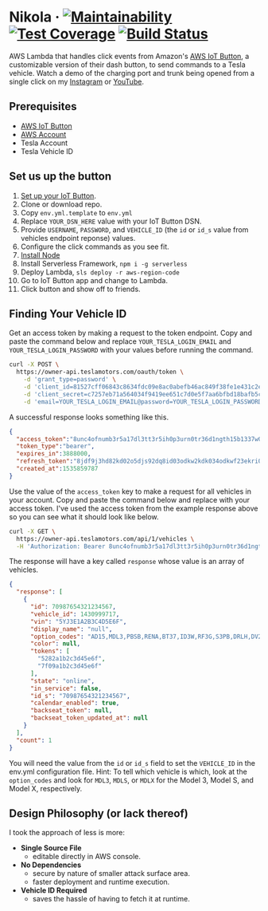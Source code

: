 # Nikola &middot;  [![Maintainability](https://api.codeclimate.com/v1/badges/5539867dfccc0e7c3887/maintainability)](https://codeclimate.com/github/josephyi/nikola/maintainability) [![Test Coverage](https://api.codeclimate.com/v1/badges/5539867dfccc0e7c3887/test_coverage)](https://codeclimate.com/github/josephyi/nikola/test_coverage) [![Build Status](https://travis-ci.org/josephyi/nikola.svg?branch=master)](https://travis-ci.org/josephyi/nikola)
AWS Lambda that handles click events from Amazon's [AWS IoT Button](https://www.amazon.com/dp/B01KW6YCIM), a customizable version of their dash button, to send commands to a Tesla vehicle.
Watch a demo of the charging port and trunk being opened from a single click on my [Instagram](https://www.instagram.com/p/Bl2Mbp2Frzn/?utm_source=ig_web_copy_link) or [YouTube](https://www.youtube.com/watch?v=BGvC3H8xX88).

## Prerequisites
* [AWS IoT Button](https://www.amazon.com/dp/B01KW6YCIM)
* [AWS Account](https://portal.aws.amazon.com/billing/signup)
* Tesla Account
* Tesla Vehicle ID

## Set us up the button

1. [Set up your IoT Button](https://docs.aws.amazon.com/iot/latest/developerguide/configure-iot.html).
1. Clone or download repo.
1. Copy `env.yml.template` to `env.yml`
  1. Replace `YOUR_DSN_HERE` value with your IoT Button DSN.
  1. Provide `USERNAME`, `PASSWORD`, and `VEHICLE_ID` (the `id` or `id_s` value from vehicles endpoint reponse) values.
  1. Configure the click commands as you see fit.
1. [Install Node](https://nodejs.org/en/download/)
1. Install Serverless Framework, `npm i -g serverless`
1. Deploy Lambda, `sls deploy -r aws-region-code`
1. Go to IoT Button app and change to Lambda.
1. Click button and show off to friends.

## Finding Your Vehicle ID

Get an access token by making a request to the token endpoint. Copy and paste the command below and replace `YOUR_TESLA_LOGIN_EMAIL` and `YOUR_TESLA_LOGIN_PASSWORD` with your values before running the command.

```sh
curl -X POST \
  https://owner-api.teslamotors.com/oauth/token \
    -d 'grant_type=password' \
    -d 'client_id=81527cff06843c8634fdc09e8ac0abefb46ac849f38fe1e431c2ef2106796384' \
    -d 'client_secret=c7257eb71a564034f9419ee651c7d0e5f7aa6bfbd18bafb5c5c033b093bb2fa3' \
    -d 'email=YOUR_TESLA_LOGIN_EMAIL@password=YOUR_TESLA_LOGIN_PASSWORD'
```
A successful response looks something like this.

```json
{
  "access_token":"8unc4ofnumb3r5a17dl3tt3r5ih0p3urn0tr36d1ngth15b1337w00tth33nd",
  "token_type":"bearer",
  "expires_in":3888000,
  "refresh_token":"8jdf9j3hd82kd02o5djs92dq8id03odkw2kdk034odkwf23ekri0356ks24tk",
  "created_at":1535859787
}
```
Use the value of the `access_token` key to make a request for all vehicles in your account. Copy and paste the command below and replace with your access token. I've used the access token from the example response above so you can see what it should look like below.
```sh
curl -X GET \
  https://owner-api.teslamotors.com/api/1/vehicles \
  -H 'Authorization: Bearer 8unc4ofnumb3r5a17dl3tt3r5ih0p3urn0tr36d1ngth15b1337w00tth33nd'
```
The response will have a key called `response` whose value is an array of vehicles.
```json
{
  "response": [
    {
      "id": 70987654321234567,
      "vehicle_id": 1430999717,
      "vin": "5YJ3E1A2B3C4D5E6F",
      "display_name": "null",
      "option_codes": "AD15,MDL3,PBSB,RENA,BT37,ID3W,RF3G,S3PB,DRLH,DV2W,W39B,APF0,COUS,BC3B,CH07,PC30,FC3P,FG31,GLFR,HL31,HM31,IL31,LTPB,MR31,FM3B,RS3H,SA3P,STCP,SC04,SU3C,T3CA,TW00,TM00,UT3P,WR00,AU3P,APH3,AF00,ZCST,MI00,CDM0",
      "color": null,
      "tokens": [
        "5282a1b2c3d45e6f",
        "7f09a1b2c3d45e6f"
      ],
      "state": "online",
      "in_service": false,
      "id_s": "70987654321234567",
      "calendar_enabled": true,
      "backseat_token": null,
      "backseat_token_updated_at": null
    }
  ],
  "count": 1
}
```
You will need the value from the `id` or `id_s` field to set the `VEHICLE_ID` in the env.yml configuration file. Hint: To tell which vehicle is which, look at the `option_codes` and look for `MDL3`, `MDLS`, or `MDLX` for the Model 3, Model S, and Model X, respectively.

## Design Philosophy (or lack thereof)
I took the approach of less is more:

* __Single Source File__
  * editable directly in AWS console.
* __No Dependencies__
  * secure by nature of smaller attack surface area.
  * faster deployment and runtime execution.
* __Vehicle ID Required__
  * saves the hassle of having to fetch it at runtime.
